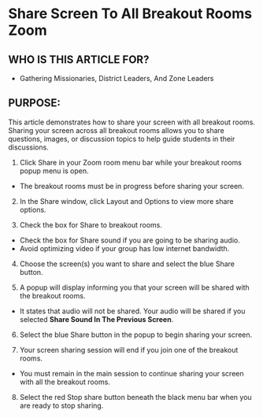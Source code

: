 # Share Screen To All Breakout Rooms Zoom

## WHO IS THIS ARTICLE FOR?

- Gathering Missionaries, District Leaders, And Zone Leaders

## PURPOSE:

This article demonstrates how to share your screen with all breakout rooms. Sharing your screen across all breakout rooms allows you to share questions, images, or discussion topics to help guide students in their discussions.

1. Click Share in your Zoom room menu bar while your breakout rooms popup menu is open.
- The breakout rooms must be in progress before sharing your screen.

2. In the Share window, click Layout and Options to view more share options.

3. Check the box for Share to breakout rooms.
- Check the box for Share sound if you are going to be sharing audio.
- Avoid optimizing video if your group has low internet bandwidth.

4. Choose the screen(s) you want to share and select the blue Share button.

5. A popup will display informing you that your screen will be shared with the breakout rooms.
- It states that audio will not be shared. Your audio will be shared if you selected **Share Sound In The Previous Screen**.

6. Select the blue Share button in the popup to begin sharing your screen.

7. Your screen sharing session will end if you join one of the breakout rooms.
- You must remain in the main session to continue sharing your screen with all the breakout rooms.

8. Select the red Stop share button beneath the black menu bar when you are ready to stop sharing.

